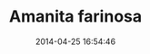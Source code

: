 ---
layout: project
title: Amanita farinosa
date: 2014-04-25 16:54:46
categories:
- project
img: https://c2.staticflickr.com/8/7457/9648424458_c8cae4c294_n.jpg
flickr-album: 72157672806318152

details:
  nom-francais: Amanite farineuse
  autorites: Blah Blah Blah et al.
  classe: Basidiomycetes
  ordre: Agaricales
  famille: Amanitaceae
  genre: Amanita
  espece: Farinosa

description:
  chapeau: Lorem Ipsum
  lames: Lorem Ipsum
  pied: Lorem Ipsum
  voile-partiel: Lorem Ipsum
  sporee: Lorem Ipsum
  basides: Lorem Ipsum
  spores: Lorem Ipsum
  cheilocystides: Lorem Ipsum
---
